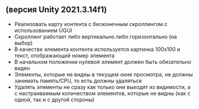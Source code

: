 ## (версия Unity 2021.3.14f1)

* Реализовать карту контента с бесконечным скроллингом с использованием UGUI
* Скроллинг работает либо вертикально либо горизонтально (на выбор)
* В качестве элемента контента используется картинка 100x100 и текст, отображающий номер элемента
* В начальном положении нулевой элемент должен быть обязательно виден
* Элементы, которые не видны в текущем окне просмотра, не должны занимать память/CPU, то есть должны удаляться
* Удалять элементы не сразу как только они выходят из видимости, а с настраиваемым количеством элементов, которые не видны (как с одной, так и с другой стороны)

